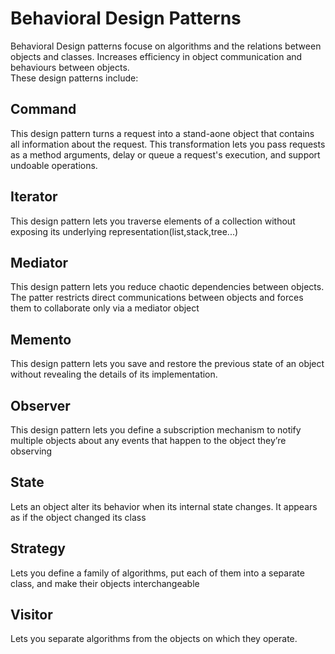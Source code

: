 # Behavioral Design Patterns
Behavioral Design patterns focuse on algorithms and the relations between objects and classes. Increases efficiency in object communication and behaviours between objects. <br/>
These design patterns include: <br/>

## Command
This design pattern turns a request into a stand-aone object that contains all information about the request. This transformation lets you pass requests as a method arguments, delay or queue a request's execution, and support undoable operations.
## Iterator
This design pattern lets you traverse elements of a collection without exposing its underlying representation(list,stack,tree...)
## Mediator
This design pattern lets you reduce chaotic dependencies between objects. The patter restricts direct communications between objects and forces them to collaborate only via a mediator object
## Memento
This design pattern lets you save and restore the previous state of an object without revealing the details of its implementation.
## Observer
This design pattern lets you define a subscription mechanism to notify multiple objects about any events that happen to the object they’re observing
## State
Lets an object alter its behavior when its internal state changes. It appears as if the object changed its class
## Strategy
Lets you define a family of algorithms, put each of them into a separate class, and make their objects interchangeable
## Visitor
Lets you separate algorithms from the objects on which they operate.